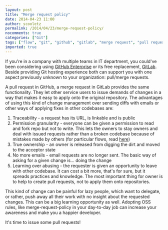 ```yaml
---
layout: post
title: "Merge request policy"
date: 2014-04-23 11:00
author: scooletz
permalink: /2014/04/23/merge-request-policy/
nocomments: true
categories: ["Git"]
tags: ["flow", "git", "github", "gitlab", "merge request", "pull request"]
imported: true
---
```


If you're in a company with multiple teams in IT department, you could've been considering using [GitHub Enterprise](https://enterprise.github.com/) or its free replacement, [GitLab](https://www.gitlab.com/). Beside providing Git hosting experience both can support you with one aspect previously unknown to your organization: pull/merge requests.

A pull request in GitHub, a merge request in GitLab provides the same functionality. They let other service users to issue demands of changes in a way that makes it easy to apply onto the original repository. The advantages of using this kind of change management over sending diffs with emails or other ways of applying fixes in other codebases are:

1. Traceability - a request has its URL, is linkable and is public
1. Permission granularity - everyone can be given a permission to read and fork repo but not to write. This lets the owners to stay owners and deal with issued requests rather than a broken codebase because of mistakes made by others (for particular flows, read [here](http://git-scm.com/book/en/Distributed-Git-Distributed-Workflows))
1. True ownership - an owner is released from digging the dirt and moved to the acceptor state
1. No more emails - email requests are no longer sent. The basic way of asking for a given change is... doing the change
1. Learning over abusing - the requester is given an opportunity to leave with other codebase. It can cost a bit more, that's for sure, but it spreads practices and knowledge. The most important thing for owner is to help to create pull requests, not to apply them onto repositories.

This kind of change can be painful for lazy people, which want to delegate, or rather, push away all their work with no insight about the requested changes. This can be a big learning opportunity as well. Adopting OSS rules, like merge-request-policy in your day-to-day job can increase your awareness and make you a happier developer.

It's time to issue some pull requests!

